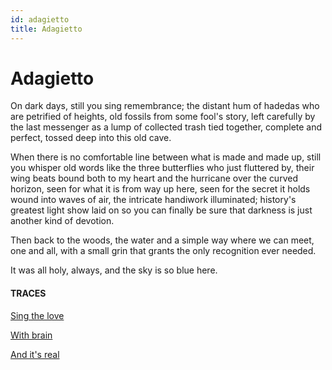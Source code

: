 ```yaml
---
id: adagietto
title: Adagietto
---
```


# Adagietto

On dark days, still you sing
remembrance;
the distant hum of hadedas
who are petrified of heights,
old fossils from some fool's story,
left carefully by the last messenger
as a lump of collected trash
tied together, complete and perfect,
tossed deep into this old cave.

When there is no comfortable line 
between what is made and made up,
still you whisper old words 
like the three butterflies 
who just fluttered by,
their wing beats bound both
to my heart and the hurricane
over the curved horizon,
seen for what it is
from way up here,
seen for the secret it holds
wound into waves of air,
the intricate handiwork illuminated;
history's greatest light show
laid on so you can finally be sure
that darkness is just
another kind of devotion.

Then back to the woods,
the water and a simple way
where we can meet,
one and all,
with a small grin that grants 
the only recognition ever needed.

It was all holy, always,
and the sky is so blue here.

#### TRACES

[Sing the love](https://youtu.be/h--fvyPu5e4?t=580 "Corinne Bailey Rae")

[With brain](https://www.brainpickings.org/2013/12/12/love-letters-allen-ginsberg-peter-orlovsky/)

[And it's real](https://twitter.com/cryptowanderer/status/1110510569646370817)